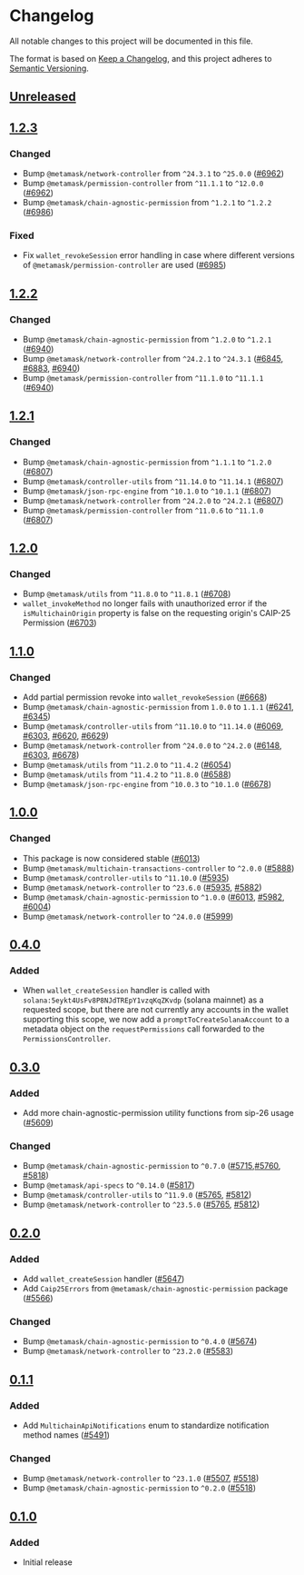# Changelog

All notable changes to this project will be documented in this file.

The format is based on [Keep a Changelog](https://keepachangelog.com/en/1.0.0/),
and this project adheres to [Semantic Versioning](https://semver.org/spec/v2.0.0.html).

## [Unreleased]

## [1.2.3]

### Changed

- Bump `@metamask/network-controller` from `^24.3.1` to `^25.0.0` ([#6962](https://github.com/MetaMask/core/pull/6962))
- Bump `@metamask/permission-controller` from `^11.1.1` to `^12.0.0` ([#6962](https://github.com/MetaMask/core/pull/6962))
- Bump `@metamask/chain-agnostic-permission` from `^1.2.1` to `^1.2.2` ([#6986](https://github.com/MetaMask/core/pull/6986))

### Fixed

- Fix `wallet_revokeSession` error handling in case where different versions of `@metamask/permission-controller` are used ([#6985](https://github.com/MetaMask/core/pull/6985))

## [1.2.2]

### Changed

- Bump `@metamask/chain-agnostic-permission` from `^1.2.0` to `^1.2.1` ([#6940](https://github.com/MetaMask/core/pull/6940))
- Bump `@metamask/network-controller` from `^24.2.1` to `^24.3.1` ([#6845](https://github.com/MetaMask/core/pull/6845), [#6883](https://github.com/MetaMask/core/pull/6883), [#6940](https://github.com/MetaMask/core/pull/6940))
- Bump `@metamask/permission-controller` from `^11.1.0` to `^11.1.1` ([#6940](https://github.com/MetaMask/core/pull/6940))

## [1.2.1]

### Changed

- Bump `@metamask/chain-agnostic-permission` from `^1.1.1` to `^1.2.0` ([#6807](https://github.com/MetaMask/core/pull/6807))
- Bump `@metamask/controller-utils` from `^11.14.0` to `^11.14.1` ([#6807](https://github.com/MetaMask/core/pull/6807))
- Bump `@metamask/json-rpc-engine` from `^10.1.0` to `^10.1.1` ([#6807](https://github.com/MetaMask/core/pull/6807))
- Bump `@metamask/network-controller` from `^24.2.0` to `^24.2.1` ([#6807](https://github.com/MetaMask/core/pull/6807))
- Bump `@metamask/permission-controller` from `^11.0.6` to `^11.1.0` ([#6807](https://github.com/MetaMask/core/pull/6807))

## [1.2.0]

### Changed

- Bump `@metamask/utils` from `^11.8.0` to `^11.8.1` ([#6708](https://github.com/MetaMask/core/pull/6708))
- `wallet_invokeMethod` no longer fails with unauthorized error if the `isMultichainOrigin` property is false on the requesting origin's CAIP-25 Permission ([#6703](https://github.com/MetaMask/core/pull/6703))

## [1.1.0]

### Changed

- Add partial permission revoke into `wallet_revokeSession` ([#6668](https://github.com/MetaMask/core/pull/6668))
- Bump `@metamask/chain-agnostic-permission` from `1.0.0` to `1.1.1` ([#6241](https://github.com/MetaMask/core/pull/6241), [#6345](https://github.com/MetaMask/core/pull/6241))
- Bump `@metamask/controller-utils` from `^11.10.0` to `^11.14.0` ([#6069](https://github.com/MetaMask/core/pull/6069), [#6303](https://github.com/MetaMask/core/pull/6303), [#6620](https://github.com/MetaMask/core/pull/6620), [#6629](https://github.com/MetaMask/core/pull/6629))
- Bump `@metamask/network-controller` from `^24.0.0` to `^24.2.0` ([#6148](https://github.com/MetaMask/core/pull/6148), [#6303](https://github.com/MetaMask/core/pull/6303), [#6678](https://github.com/MetaMask/core/pull/6678))
- Bump `@metamask/utils` from `^11.2.0` to `^11.4.2` ([#6054](https://github.com/MetaMask/core/pull/6054))
- Bump `@metamask/utils` from `^11.4.2` to `^11.8.0` ([#6588](https://github.com/MetaMask/core/pull/6588))
- Bump `@metamask/json-rpc-engine` from `^10.0.3` to `^10.1.0` ([#6678](https://github.com/MetaMask/core/pull/6678))

## [1.0.0]

### Changed

- This package is now considered stable ([#6013](https://github.com/MetaMask/core/pull/6013))
- Bump `@metamask/multichain-transactions-controller` to `^2.0.0` ([#5888](https://github.com/MetaMask/core/pull/5888))
- Bump `@metamask/controller-utils` to `^11.10.0` ([#5935](https://github.com/MetaMask/core/pull/5935))
- Bump `@metamask/network-controller` to `^23.6.0` ([#5935](https://github.com/MetaMask/core/pull/5935), [#5882](https://github.com/MetaMask/core/pull/5882))
- Bump `@metamask/chain-agnostic-permission` to `^1.0.0` ([#6013](https://github.com/MetaMask/core/pull/6013), [#5982](https://github.com/MetaMask/core/pull/5982), [#6004](https://github.com/MetaMask/core/pull/6004))
- Bump `@metamask/network-controller` to `^24.0.0` ([#5999](https://github.com/MetaMask/core/pull/5999))

## [0.4.0]

### Added

- When `wallet_createSession` handler is called with `solana:5eykt4UsFv8P8NJdTREpY1vzqKqZKvdp` (solana mainnet) as a requested scope, but there are not currently any accounts in the wallet supporting this scope, we now add a `promptToCreateSolanaAccount` to a metadata object on the `requestPermissions` call forwarded to the `PermissionsController`.

## [0.3.0]

### Added

- Add more chain-agnostic-permission utility functions from sip-26 usage ([#5609](https://github.com/MetaMask/core/pull/5609))

### Changed

- Bump `@metamask/chain-agnostic-permission` to `^0.7.0` ([#5715](https://github.com/MetaMask/core/pull/5715),[#5760](https://github.com/MetaMask/core/pull/5760), [#5818](https://github.com/MetaMask/core/pull/5818))
- Bump `@metamask/api-specs` to `^0.14.0` ([#5817](https://github.com/MetaMask/core/pull/5817))
- Bump `@metamask/controller-utils` to `^11.9.0` ([#5765](https://github.com/MetaMask/core/pull/5765), [#5812](https://github.com/MetaMask/core/pull/5812))
- Bump `@metamask/network-controller` to `^23.5.0` ([#5765](https://github.com/MetaMask/core/pull/5765), [#5812](https://github.com/MetaMask/core/pull/5812))

## [0.2.0]

### Added

- Add `wallet_createSession` handler ([#5647](https://github.com/MetaMask/core/pull/5647))
- Add `Caip25Errors` from `@metamask/chain-agnostic-permission` package ([#5566](https://github.com/MetaMask/core/pull/5566))

### Changed

- Bump `@metamask/chain-agnostic-permission` to `^0.4.0` ([#5674](https://github.com/MetaMask/core/pull/5674))
- Bump `@metamask/network-controller` to `^23.2.0` ([#5583](https://github.com/MetaMask/core/pull/5583))

## [0.1.1]

### Added

- Add `MultichainApiNotifications` enum to standardize notification method names ([#5491](https://github.com/MetaMask/core/pull/5491))

### Changed

- Bump `@metamask/network-controller` to `^23.1.0` ([#5507](https://github.com/MetaMask/core/pull/5507), [#5518](https://github.com/MetaMask/core/pull/5518))
- Bump `@metamask/chain-agnostic-permission` to `^0.2.0` ([#5518](https://github.com/MetaMask/core/pull/5518))

## [0.1.0]

### Added

- Initial release

[Unreleased]: https://github.com/MetaMask/core/compare/@metamask/multichain-api-middleware@1.2.3...HEAD
[1.2.3]: https://github.com/MetaMask/core/compare/@metamask/multichain-api-middleware@1.2.2...@metamask/multichain-api-middleware@1.2.3
[1.2.2]: https://github.com/MetaMask/core/compare/@metamask/multichain-api-middleware@1.2.1...@metamask/multichain-api-middleware@1.2.2
[1.2.1]: https://github.com/MetaMask/core/compare/@metamask/multichain-api-middleware@1.2.0...@metamask/multichain-api-middleware@1.2.1
[1.2.0]: https://github.com/MetaMask/core/compare/@metamask/multichain-api-middleware@1.1.0...@metamask/multichain-api-middleware@1.2.0
[1.1.0]: https://github.com/MetaMask/core/compare/@metamask/multichain-api-middleware@1.0.0...@metamask/multichain-api-middleware@1.1.0
[1.0.0]: https://github.com/MetaMask/core/compare/@metamask/multichain-api-middleware@0.4.0...@metamask/multichain-api-middleware@1.0.0
[0.4.0]: https://github.com/MetaMask/core/compare/@metamask/multichain-api-middleware@0.3.0...@metamask/multichain-api-middleware@0.4.0
[0.3.0]: https://github.com/MetaMask/core/compare/@metamask/multichain-api-middleware@0.2.0...@metamask/multichain-api-middleware@0.3.0
[0.2.0]: https://github.com/MetaMask/core/compare/@metamask/multichain-api-middleware@0.1.1...@metamask/multichain-api-middleware@0.2.0
[0.1.1]: https://github.com/MetaMask/core/compare/@metamask/multichain-api-middleware@0.1.0...@metamask/multichain-api-middleware@0.1.1
[0.1.0]: https://github.com/MetaMask/core/releases/tag/@metamask/multichain-api-middleware@0.1.0
